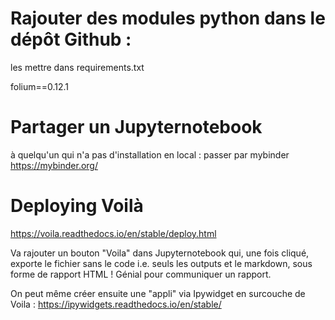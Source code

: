 # Rajouter des modules python dans le dépôt Github :

les mettre dans requirements.txt

folium==0.12.1

# Partager un Jupyternotebook

à quelqu'un qui n'a pas d'installation en local : passer par mybinder https://mybinder.org/

# Deploying Voilà

https://voila.readthedocs.io/en/stable/deploy.html

Va rajouter un bouton "Voila" dans Jupyternotebook qui, une fois cliqué, exporte le fichier sans le code i.e. seuls les outputs et le markdown, sous forme de rapport HTML ! Génial pour communiquer un rapport.

On peut même créer ensuite une "appli" via Ipywidget en surcouche de Voila : https://ipywidgets.readthedocs.io/en/stable/
